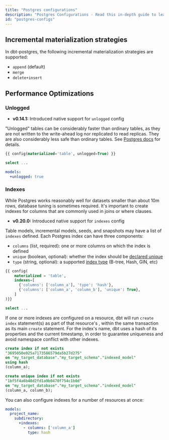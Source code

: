 ```yaml
---
title: "Postgres configurations"
description: "Postgres Configurations - Read this in-depth guide to learn about configurations in dbt."
id: "postgres-configs"
---
```


## Incremental materialization strategies

In dbt-postgres, the following incremental materialization strategies are supported:

- `append` (default)
- `merge`
- `delete+insert`


## Performance Optimizations

### Unlogged

<Changelog>

  - **v0.14.1:** Introduced native support for `unlogged` config

</Changelog>

"Unlogged" tables can be considerably faster than ordinary tables, as they are not written to the write-ahead log nor replicated to read replicas. They are also considerably less safe than ordinary tables. See [Postgres docs](https://www.postgresql.org/docs/current/sql-createtable.html#SQL-CREATETABLE-UNLOGGED) for details.

<File name='my_table.sql'>

```sql
{{ config(materialized='table', unlogged=True) }}

select ...
```

</File>

<File name='dbt_project.yml'>

```yaml
models:
  +unlogged: true
```

</File>

### Indexes

While Postgres works reasonably well for datasets smaller than about 10m rows, database tuning is sometimes required. It's important to create indexes for columns that are commonly used in joins or where clauses.

<Changelog>

  - **v0.20.0:** Introduced native support for `indexes` config

</Changelog>

Table models, incremental models, seeds, and snapshots may have a list of `indexes` defined. Each Postgres index can have three components:
- `columns` (list, required): one or more columns on which the index is defined
- `unique` (boolean, optional): whether the index should be [declared unique](https://www.postgresql.org/docs/9.4/indexes-unique.html)
- `type` (string, optional): a supported [index type](https://www.postgresql.org/docs/current/indexes-types.html) (B-tree, Hash, GIN, etc)

<File name='my_table.sql'>

```sql
{{ config(
    materialized = 'table',
    indexes=[
      {'columns': ['column_a'], 'type': 'hash'},
      {'columns': ['column_a', 'column_b'], 'unique': True},
    ]
)}}

select ...
```

</File>

If one or more indexes are configured on a resource, dbt will run `create index` <Term id="ddl" /> statement(s) as part of that resource's <Term id="materialization" />, within the same transaction as its main `create` statement. For the index's name, dbt uses a hash of its properties and the current timestamp, in order to guarantee uniqueness and avoid namespace conflict with other indexes.

```sql
create index if not exists
"3695050e025a7173586579da5b27d275"
on "my_target_database"."my_target_schema"."indexed_model" 
using hash
(column_a);

create unique index if not exists
"1bf5f4a6b48d2fd1a9b0470f754c1b0d"
on "my_target_database"."my_target_schema"."indexed_model" 
(column_a, column_b);
```

You can also configure indexes for a number of resources at once:

<File name='dbt_project.yml'>

```yaml
models:
  project_name:
    subdirectory:
      +indexes:
        - columns: ['column_a']
          type: hash
```

</File>
